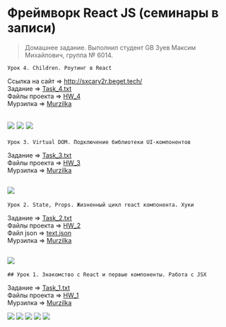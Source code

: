 # Фреймворк React JS (семинары в записи)

> Домашнее задание. Выполнил студент GB Зуев Максим Михайлович, группа № 6014.
```
Урок 4. Children. Роутинг в React
```
Ссылка на сайт => http://sxcary2r.beget.tech/  
Задание => [Task_4.txt](./Tasks/task_4.txt)  
Файлы проекта => [HW_4](./HW_4/)    
Мурзилка => [Murzilka](./murzilka.txt)  

![](./Screens/4_1.png)
![](./Screens/4_2.png)
![](./Screens/4_3.png)
---










```
Урок 3. Virtual DOM. Подключение библиотеки UI-компонентов
```
Задание => [Task_3.txt](./Tasks/task_3.txt)  
Файлы проекта => [HW_3](./HW_3/)    
Мурзилка => [Murzilka](./murzilka.txt)  

![](./Screens/7.png)
---
```
Урок 2. State, Props. Жизненный цикл react компонента. Хуки
```
Задание => [Task_2.txt](./Tasks/task_2.txt)  
Файлы проекта => [HW_2](./Project/gbzuevmm/)    
Файл json => [text.json](./Project/gbzuevmm/src/components/text.json)  
Мурзилка => [Murzilka](./murzilka.txt)  

![](./Screens/6.png)
---
```
## Урок 1. Знакомство с React и первые компоненты. Работа с JSX
```
Задание => [Task_1.txt](./Tasks/task_1.txt)  
Файлы проекта => [HW_1](./HW_1/Project/gbzuevmm/)    
Мурзилка => [Murzilka](./murzilka.txt)  

![](./Screens/1.png)
![](./Screens/2.png)
![](./Screens/3.png)
![](./Screens/4.png)
![](./Screens/5.png)